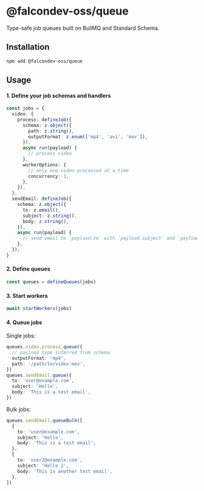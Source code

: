 # @falcondev-oss/queue

Type-safe job queues built on BullMQ and Standard Schema.

## Installation

```bash
npm add @falcondev-oss/queue
```

## Usage

#### 1. Define your job schemas and handlers

```ts
const jobs = {
  video: {
    process: defineJob({
      schema: z.object({
        path: z.string(),
        outputFormat: z.enum(['mp4', 'avi', 'mov']),
      }),
      async run(payload) {
        // process video
      },
      workerOptions: {
        // only one video processed at a time
        concurrency: 1,
      },
    }),
  },
  sendEmail: defineJob({
    schema: z.object({
      to: z.email(),
      subject: z.string(),
      body: z.string(),
    }),
    async run(payload) {
      // send email to `payload.to` with `payload.subject` and `payload.body`
    },
  }),
}
```

#### 2. Define queues

```ts
const queues = defineQueues(jobs)
```

#### 3. Start workers

```ts
await startWorkers(jobs)
```

#### 4. Queue jobs

Single jobs:

```ts
queues.video.process.queue({
  // payload type inferred from schema
  outputFormat: 'mp4',
  path: '/path/to/video.mov',
})
queues.sendEmail.queue({
  to: 'user@example.com',
  subject: 'Hello',
  body: 'This is a test email',
})
```

Bulk jobs:

```ts
queues.sendEmail.queueBulk([
  {
    to: 'user@example.com',
    subject: 'Hello',
    body: 'This is a test email',
  },
  {
    to: 'user2@example.com',
    subject: 'Hello 2',
    body: 'This is another test email',
  },
])
```
